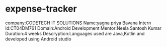 # expense-tracker
company:CODETECH IT SOLUTIONS
Name:yagna priya Bavana
Intern Id:CT04DM761
Domain:Android Development
Mentor:Neela Santosh Kumar
Duration:4 weeks
Descryption:Languages used are Java,Kotlin and developed using Android studio


